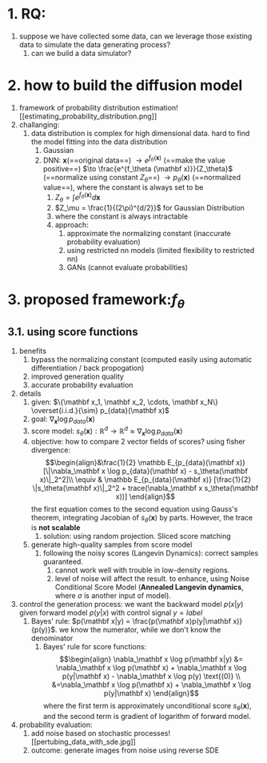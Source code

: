 # 1. RQ:
1. suppose we have collected some data, can we leverage those existing data to simulate the data generating process? 
	1. can we build a data simulator?

# 2. how to build the diffusion model

1. framework of probability distribution estimation![[estimating_probability_distribution.png]]
2. challanging:
	1. data distribution is complex for high dimensional data. hard to find the model fitting into the data distribution
		1. Gaussian
		2. DNN: $\mathbf x$(==original data==) $\to e^{f_\theta (\mathbf x)}$ (==make the value positive==) $\to \frac{e^{f_\theta (\mathbf x)}}{Z_\theta}$ (==normalize using constant $Z_\theta$==) $\to p_\theta(\mathbf x)$ (==normalized value==), where the constant is always set to be
			1. $Z_\theta = \int e^{f_\theta(\mathbf x)}d\mathbf x$ 
			2. $Z_\mu = \frac{1}{(2\pi)^{d/2}}$ for Gaussian Distribution
			3. where the constant is always intractable
			4. approach:
				1. approximate the normalizing constant (inaccurate probability evaluation)
				2. using restricted nn models (limited flexibility to restricted nn)
				3. GANs (cannot evaluate probabilities)

# 3. proposed framework:$f_\theta$

## 3.1. using score functions
1. benefits
	1. bypass the normalizing constant (computed easily using automatic differentiation / back propogation)
	2. improved generation quality
	3. accurate probability evaluation
2. details
	1. given: $\{\mathbf x_1, \mathbf x_2, \cdots, \mathbf x_N\} \overset{i.i.d.}{\sim} p_{data}(\mathbf x)$
	2. goal: $\nabla_\mathbf x \log p_{data}(\mathbf x)$
	3. score model: $s_\theta(\mathbf x): \mathbb R^d \to \mathbb R^d \approx \nabla_\mathbf x \log p_{data}(\mathbf x)$ 
	4. objective: how to compare 2 vector fields of scores? using fisher divergence: $$\begin{align}&\frac{1}{2} \mathbb E_{p_{data}(\mathbf x)}[\|\nabla_\mathbf x \log p_{data}(\mathbf x) - s_\theta(\mathbf x)\|_2^2]\\ \equiv & \mathbb E_{p_{data}(\mathbf x)} [\frac{1}{2} \|s_\theta(\mathbf x)\|_2^2 + trace(\nabla_\mathbf x s_\theta(\mathbf x))]  \end{align}$$ the first equation comes to the second equation using Gauss's theorem, integrating Jacobian of $s_\theta(\mathbf x)$ by parts. However, the trace is **not scalable**
		1. solution: using random projection. Sliced score matching
	5. generate high-quality samples from score model
		1. following the noisy scores (Langevin Dynamics): correct samples guaranteed.
			1. cannot work well with trouble in low-density regions. 
			2. level of noise will affect the result. to enhance, using Noise Conditional Score Model (**Annealed Langevin dynamics**, where $\sigma$ is another input of model). 
3. control the generation process: we want the backward model $p(x|y)$ given forward model $p(y|x)$ with control signal $y=label$ 
	1. Bayes' rule: $p(\mathbf x|y) = \frac{p(\mathbf x)p(y|\mathbf x)}{p(y)}$. we know the numerator, while we don't know the denominator
		1. Bayes' rule for score functions: $$\begin{align} \nabla_\mathbf x \log p(\mathbf x|y) &= \nabla_\mathbf x \log p(\mathbf x) + \nabla_\mathbf x \log p(y|\mathbf x) - \nabla_\mathbf x \log p(y) \text{(0)} \\ &=\nabla_\mathbf x \log p(\mathbf x) + \nabla_\mathbf x \log p(y|\mathbf x) \end{align}$$ where the first term is approximately unconditional score $s_\theta(\mathbf x)$, and the second term is gradient of logarithm of forward model. 
4. probability evaluation: 
	1. add noise based on stochastic processes![[pertubing_data_with_sde.jpg]]
	2. outcome: generate images from noise using reverse SDE
